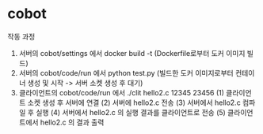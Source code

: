 # cobot

작동 과정
1. 서버의 cobot/settings 에서 docker build -t <ImageName> (Dockerfile로부터 도커 이미지 빌드)
2. 서버의 cobot/code/run 에서 python test.py (빌드한 도커 이미지로부터 컨테이너 생성 및 시작 -> 서버 소켓 생성 후 대기)
3. 클라이언트의 cobot/code/run 에서 ./clit hello2.c <ServerIP> 12345 23456
  (1) 클라이언트 소켓 생성 후 서버에 연결
  (2) 서버에 hello2.c 전송
  (3) 서버에서 hello2.c 컴파일 후 실행
  (4) 서버에서 hello2.c 의 실행 결과를 클라이언트로 전송
  (5) 클라이언트에서 hello2.c 의 결과 출력
